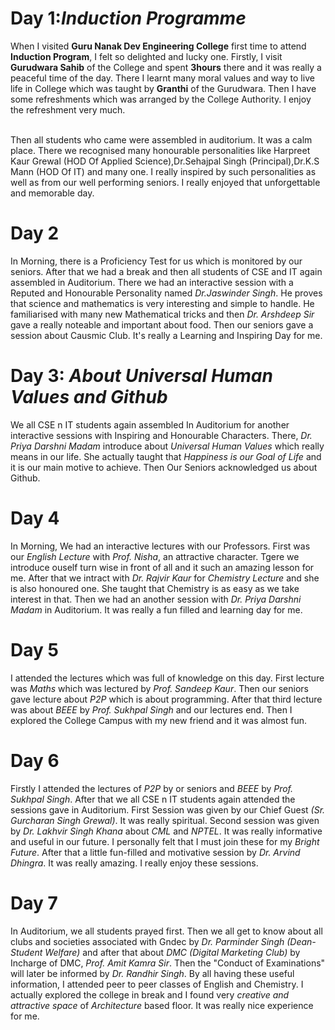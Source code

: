 # Day 1:_Induction Programme_
   When I visited **Guru Nanak Dev Engineering College** first time to attend **Induction Program**, I felt so delighted and lucky one. Firstly, I visit **Gurudwara Sahib** of the College and spent **3hours**
 there and it was really a peaceful time of the day. There I learnt many moral values and way to live life in College which was taught by **Granthi** of the Gurudwara. Then I have some refreshments which was arranged by the College Authority. I enjoy the refreshment very much. 
 
 <br>
    Then all students who came were assembled in auditorium. It was a calm place. There we recognised many honourable
personalities like Harpreet Kaur Grewal (HOD Of Applied Science),Dr.Sehajpal Singh (Principal),Dr.K.S Mann (HOD Of IT) and many one. I really inspired by such personalities as well as from our well performing seniors. I really enjoyed that unforgettable and memorable day.

# Day 2
  In Morning, there is a Proficiency Test for us which is monitored by our seniors. After that we had a break and then all students of CSE and IT again assembled in Auditorium. There we had an interactive session with a Reputed and Honourable Personality named _Dr.Jaswinder Singh_. He proves that science and mathematics is very interesting and simple to handle. He familiarised with many new Mathematical tricks and then _Dr. Arshdeep Sir_ gave a really noteable and important about food. Then our seniors gave a session about Causmic Club. It's really a Learning and Inspiring Day for me.

# Day 3: _About Universal Human Values and Github_
   We all CSE n IT students again assembled In Auditorium for another interactive sessions with Inspiring and Honourable Characters. There, _Dr. Priya Darshni Madam_ introduce about _Universal Human Values_ which really means in our life. She actually taught that _Happiness is our Goal of Life_ and it is our main motive to achieve. Then Our Seniors acknowledged us about Github.

# Day 4
   In Morning, We had an interactive lectures with our Professors. First was our _English Lecture_ with _Prof. Nisha_, an attractive character. Tgere we introduce ouself turn wise in front of all and it such an amazing lesson for me. After that we intract with _Dr. Rajvir Kaur_ for _Chemistry Lecture_ and she is also honoured one. She taught that Chemistry is as easy as we take interest in that. Then we had an another session with _Dr. Priya Darshni Madam_ in Auditorium. It was really a fun filled and learning day for me.

# Day 5
  I attended the lectures which was full of knowledge on this day. First lecture was _Maths_ which was lectured by _Prof. Sandeep Kaur_. Then our seniors gave lecture about _P2P_ which is about programming. After that third lecture was about _BEEE_  by _Prof. Sukhpal Singh_ and our lectures end. Then I explored the College Campus with my new friend and it was almost fun.

# Day 6
  Firstly I attended the lectures of _P2P_ by or seniors and _BEEE_ by _Prof. Sukhpal Singh_. After that we all CSE n IT students again attended the sessions gave in Auditorium. First Session was given by our Chief Guest _(Sr. Gurcharan Singh Grewal)_. It was really spiritual. Second session was given by _Dr. Lakhvir Singh Khana_ about _CML_ and _NPTEL_. It was really informative and useful in our future. I personally felt that I must join these for my _Bright Future_. After that a little fun-filled and motivative session by _Dr. Arvind Dhingra_. It was really amazing. I really enjoy these sessions.

# Day 7
  In Auditorium, we all students prayed first. Then we all get to know about all clubs and societies associated with Gndec by _Dr. Parminder Singh (Dean- Student Welfare)_ and after that about _DMC (Digital Marketing Club)_ by Incharge of DMC, _Prof. Amit Kamra Sir_. Then the "Conduct of Examinations" will later be informed by _Dr. Randhir Singh_. By all having these useful information, I attended peer to peer classes of English and Chemistry. I actually explored the college in break and I found very _creative and attractive space_ of _Architecture_ based floor. It was really nice experience for me.
